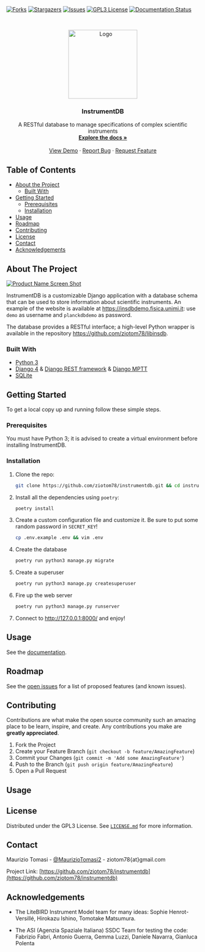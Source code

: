 <!-- This template was took from https://github.com/othneildrew/Best-README-Template -->

<!-- PROJECT SHIELDS -->
[![Forks][forks-shield]][forks-url]
[![Stargazers][stars-shield]][stars-url]
[![Issues][issues-shield]][issues-url]
[![GPL3 License][license-shield]][license-url]
[![Documentation Status][docs-shield]][docs-url]


<!-- PROJECT LOGO -->
<br />
<p align="center">
  <a href="https://github.com/ziotom78/instrumentdb">
    <img src="images/logo.svg" alt="Logo" width="180">
  </a>

  <h3 align="center">InstrumentDB</h3>

  <p align="center">
    A RESTful database to manage specifications of complex scientific instruments
    <br />
    <a href="https://instrumentdb.readthedocs.io/en/latest/?badge=latest"><strong>Explore the docs »</strong></a>
    <br />
    <br />
    <a href="https://github.com/ziotom78/instrumentdb">View Demo</a>
    ·
    <a href="https://github.com/ziotom78/instrumentdb/issues">Report Bug</a>
    ·
    <a href="https://github.com/ziotom78/instrumentdb/issues">Request Feature</a>
  </p>
</p>



## Table of Contents

* [About the Project](#about-the-project)
  * [Built With](#built-with)
* [Getting Started](#getting-started)
  * [Prerequisites](#prerequisites)
  * [Installation](#installation)
* [Usage](#usage)
* [Roadmap](#roadmap)
* [Contributing](#contributing)
* [License](#license)
* [Contact](#contact)
* [Acknowledgements](#acknowledgements)



## About The Project

[![Product Name Screen Shot][product-screenshot]](https://github.com/ziotom78/instrumentdb)

InstrumentDB is a customizable Django application with a database schema that can be used to store information about scientific instruments. An example of the website is available at <https://insdbdemo.fisica.unimi.it>: use `demo` as username and `planckdbdemo` as password.

The database provides a RESTful interface; a high-level Python wrapper is available in the repository <https://github.com/ziotom78/libinsdb>.

### Built With

-   [Python 3](https://www.python.org/)
-   [Django 4](https://www.djangoproject.com/) & [Django REST
  framework](https://www.django-rest-framework.org/) & [Django
  MPTT](https://github.com/django-mptt/django-mptt)
-   [SQLite](https://sqlite.org)



## Getting Started

To get a local copy up and running follow these simple steps.

### Prerequisites

You must have Python 3; it is advised to create a virtual environment
before installing InstrumentDB.

### Installation
 
1.  Clone the repo:
    ```sh
    git clone https://github.com/ziotom78/instrumentdb.git && cd instrumentdb
    ```
    
2.  Install all the dependencies using `poetry`:

    ```sh
    poetry install
    ```

3.  Create a custom configuration file and customize it. Be sure to put some random password in `SECRET_KEY`!
    ```sh
    cp .env.example .env && vim .env
    ```
    
4.  Create the database
    ```sh
    poetry run python3 manage.py migrate
    ```

5.  Create a superuser
    ```sh
    poetry run python3 manage.py createsuperuser
    ```

6.  Fire up the web server
    ```sh
    poetry run python3 manage.py runserver
    ```

7.  Connect to http://127.0.0.1:8000/ and enjoy!


## Usage

See the [documentation][docs-url].


## Roadmap

See the [open issues](https://github.com/ziotom78/instrumentdb/issues)
for a list of proposed features (and known issues).



## Contributing

Contributions are what make the open source community such an amazing
place to be learn, inspire, and create. Any contributions you make are
**greatly appreciated**.

1. Fork the Project
2. Create your Feature Branch (`git checkout -b feature/AmazingFeature`)
3. Commit your Changes (`git commit -m 'Add some AmazingFeature'`)
4. Push to the Branch (`git push origin feature/AmazingFeature`)
5. Open a Pull Request


## Usage


## License

Distributed under the GPL3 License. See [`LICENSE.md`][license-url]
for more information.



## Contact

Maurizio Tomasi -
[@MaurizioTomasi2](https://twitter.com/@MaurizioTomasi2) -
ziotom78{at}gmail.com

Project Link:
[https://github.com/ziotom78/instrumentdb](https://github.com/ziotom78/instrumentdb)



<!-- ACKNOWLEDGEMENTS -->
## Acknowledgements

- The LiteBIRD Instrument Model team for many ideas: Sophie Henrot-Versillé, Hirokazu Ishino, Tomotake Matsumura.

- The ASI (Agenzia Spaziale Italiana) SSDC Team for testing the code: Fabrizio Fabri, Antonio Guerra, Gemma Luzzi, Daniele Navarra, Gianluca Polenta


<!-- MARKDOWN LINKS & IMAGES -->
<!-- https://www.markdownguide.org/basic-syntax/#reference-style-links -->
[forks-shield]: https://img.shields.io/github/forks/ziotom78/instrumentdb.svg?style=flat-square
[forks-url]: https://github.com/ziotom78/instrumentdb/network/members
[stars-shield]: https://img.shields.io/github/stars/ziotom78/instrumentdb.svg?style=flat-square
[stars-url]: https://github.com/ziotom78/instrumentdb/stargazers
[issues-shield]: https://img.shields.io/github/issues/ziotom78/instrumentdb.svg?style=flat-square
[issues-url]: https://github.com/ziotom78/instrumentdb/issues
[license-shield]: https://img.shields.io/github/license/ziotom78/instrumentdb.svg?style=flat-square
[license-url]: https://github.com/ziotom78/instrumentdb/blob/master/LICENSE.md
[product-screenshot]: images/instrumentdb-screenshot.png
[docs-shield]: https://readthedocs.org/projects/instrumentdb/badge/?version=latest
[docs-url]: https://instrumentdb.readthedocs.io/en/latest/?badge=latest
